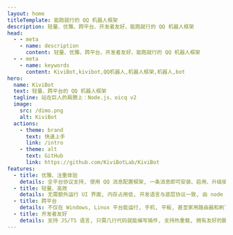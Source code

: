 ```yaml
---
layout: home
titleTemplate: 能跑就行的 QQ 机器人框架
description: 轻量、优雅、跨平台、开发者友好、能跑就行的 QQ 机器人框架
head:
  - - meta
    - name: description
      content: 轻量、优雅、跨平台、开发者友好、能跑就行的 QQ 机器人框架
  - - meta
    - name: keywords
      content: KiviBot,kivibot,QQ机器人,机器人框架,机器人,bot
hero:
  name: KiviBot
  text: 轻量、跨平台的 QQ 机器人框架
  tagline: 站在巨人的肩膀上：Node.js、oicq v2
  image:
    src: /dimo.png
    alt: KiviBot
  actions:
    - theme: brand
      text: 快速上手
      link: /intro
    - theme: alt
      text: GitHub
      link: https://github.com/KiviBotLab/KiviBot
features:
  - title: 优雅、注重体验
    details: 全平台协议支持, 使用 QQ 消息配置框架, 一条消息即可安装、启用、升级插件, 极致的用户体验
  - title: 轻量、高效
    details: 无需额外运行 UI 界面, 内存占用低, 开发语言与底层协议一致, 由 node 驱动, 依赖少执行效率高
  - title: 跨平台
    details: 不仅在 Windows, Linux 平台能运行, 手机, 平板, 甚至家用路由器和刷了 Linux 的随身 WiFi 都能运行
  - title: 开发者友好
    details: 支持 JS/TS 语言, 只需几行代码就能编写插件, 支持热重载, 拥有友好的脚手架与完备的 TS 类型定义
---
```


